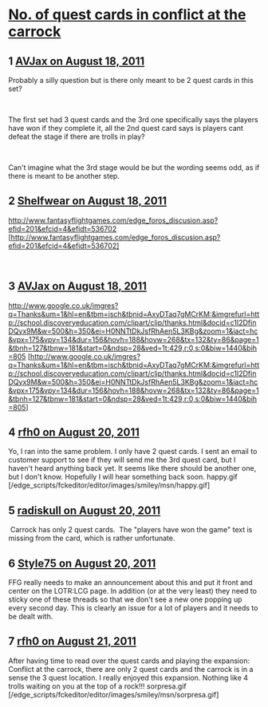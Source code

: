 # [No. of quest cards in conflict at the carrock](https://community.fantasyflightgames.com/topic/51780-no-of-quest-cards-in-conflict-at-the-carrock/)

## 1 [AVJax on August 18, 2011](https://community.fantasyflightgames.com/topic/51780-no-of-quest-cards-in-conflict-at-the-carrock/?do=findComment&comment=516515)

Probably a silly question but is there only meant to be 2 quest cards in this set?

 

The first set had 3 quest cards and the 3rd one specifically says the players have won if they complete it, all the 2nd quest card says is players cant defeat the stage if there are trolls in play?

 

Can't imagine what the 3rd stage would be but the wording seems odd, as if there is meant to be another step.

## 2 [Shelfwear on August 18, 2011](https://community.fantasyflightgames.com/topic/51780-no-of-quest-cards-in-conflict-at-the-carrock/?do=findComment&comment=516520)

http://www.fantasyflightgames.com/edge_foros_discusion.asp?efid=201&efcid=4&efidt=536702 [http://www.fantasyflightgames.com/edge_foros_discusion.asp?efid=201&efcid=4&efidt=536702]

 

## 3 [AVJax on August 18, 2011](https://community.fantasyflightgames.com/topic/51780-no-of-quest-cards-in-conflict-at-the-carrock/?do=findComment&comment=516535)

http://www.google.co.uk/imgres?q=Thanks&um=1&hl=en&tbm=isch&tbnid=AxyDTaq7gMCrKM:&imgrefurl=http://school.discoveryeducation.com/clipart/clip/thanks.html&docid=c1I2DfinDQyx9M&w=500&h=350&ei=H0NNTtDkJsfRhAen5L3KBg&zoom=1&iact=hc&vpx=175&vpy=134&dur=156&hovh=188&hovw=268&tx=132&ty=86&page=1&tbnh=127&tbnw=181&start=0&ndsp=28&ved=1t:429,r:0,s:0&biw=1440&bih=805 [http://www.google.co.uk/imgres?q=Thanks&um=1&hl=en&tbm=isch&tbnid=AxyDTaq7gMCrKM:&imgrefurl=http://school.discoveryeducation.com/clipart/clip/thanks.html&docid=c1I2DfinDQyx9M&w=500&h=350&ei=H0NNTtDkJsfRhAen5L3KBg&zoom=1&iact=hc&vpx=175&vpy=134&dur=156&hovh=188&hovw=268&tx=132&ty=86&page=1&tbnh=127&tbnw=181&start=0&ndsp=28&ved=1t:429,r:0,s:0&biw=1440&bih=805]

## 4 [rfh0 on August 20, 2011](https://community.fantasyflightgames.com/topic/51780-no-of-quest-cards-in-conflict-at-the-carrock/?do=findComment&comment=517309)

Yo, I ran into the same problem. I only have 2 quest cards. I sent an email to customer support to see if they will send me the 3rd quest card, but I haven't heard anything back yet. It seems like there should be another one, but I don't know. Hopefully I will hear something back soon. happy.gif [/edge_scripts/fckeditor/editor/images/smiley/msn/happy.gif]

## 5 [radiskull on August 20, 2011](https://community.fantasyflightgames.com/topic/51780-no-of-quest-cards-in-conflict-at-the-carrock/?do=findComment&comment=517335)

 Carrock has only 2 quest cards.  The "players have won the game" text is missing from the card, which is rather unfortunate.

## 6 [Style75 on August 20, 2011](https://community.fantasyflightgames.com/topic/51780-no-of-quest-cards-in-conflict-at-the-carrock/?do=findComment&comment=517378)

FFG really needs to make an announcement about this and put it front and center on the LOTR:LCG page. In addition (or at the very least) they need to sticky one of these threads so that we don't see a new one popping up every second day. This is clearly an issue for a lot of players and it needs to be dealt with.

## 7 [rfh0 on August 21, 2011](https://community.fantasyflightgames.com/topic/51780-no-of-quest-cards-in-conflict-at-the-carrock/?do=findComment&comment=517764)

After having time to read over the quest cards and playing the expansion: Conflict at the carrock, there are only 2 quest cards and the carrock is in a sense the 3 quest location. I really enjoyed this expansion. Nothing like 4 trolls waiting on you at the top of a rock!!! sorpresa.gif [/edge_scripts/fckeditor/editor/images/smiley/msn/sorpresa.gif]

